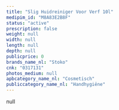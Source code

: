 ```yaml
---
title: "Slig Huidreiniger Voor Verf 10l"
medipim_id: "M8A83E2B8F"
status: "active"
prescription: false
weight: null
width: null
length: null
depth: null
publicprice: 0
brands_name_nl: "Stoko"
cnk: "0317131"
photos_medium: null
apbcategory_name_nl: "Cosmetisch"
publiccategory_name_nl: "Handhygiëne"
---
```

null
